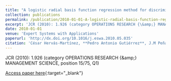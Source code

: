 ```yaml
---
title: "A logistic radial basis function regression method for discrimination of cover crops in olive orchards"
collection: publications
permalink: /publication/2010-01-01-A-logistic-radial-basis-function-regression-method-for-discrimination-of-cover-crops-in-olive-orchards
excerpt: 'JCR (2010): 1.926 (category OPERATIONS RESEARCH {\&amp;} MANAGEMENT SCIENCE, position 15/75, Q1)'
date: 2010-01-01
venue: 'Expert Systems with Applications'
paperurl: 'http://dx.doi.org/10.1016/j.eswa.2010.05.035'
citation: 'César Hervás-Martínez, **Pedro Antonio Gutiérrez**, J.M Peña-Barragán, M. Jurado-Expósito, F. López-Granados, &quot;A logistic radial basis function regression method for discrimination of cover crops in olive orchards.&quot; Expert Systems with Applications, Vol. 37(12), 2010, pp.8432--8444.'
---
```

JCR (2010): 1.926 (category OPERATIONS RESEARCH {\&amp;} MANAGEMENT SCIENCE, position 15/75, Q1)

[Access paper here](http://dx.doi.org/10.1016/j.eswa.2010.05.035){:target="_blank"}
